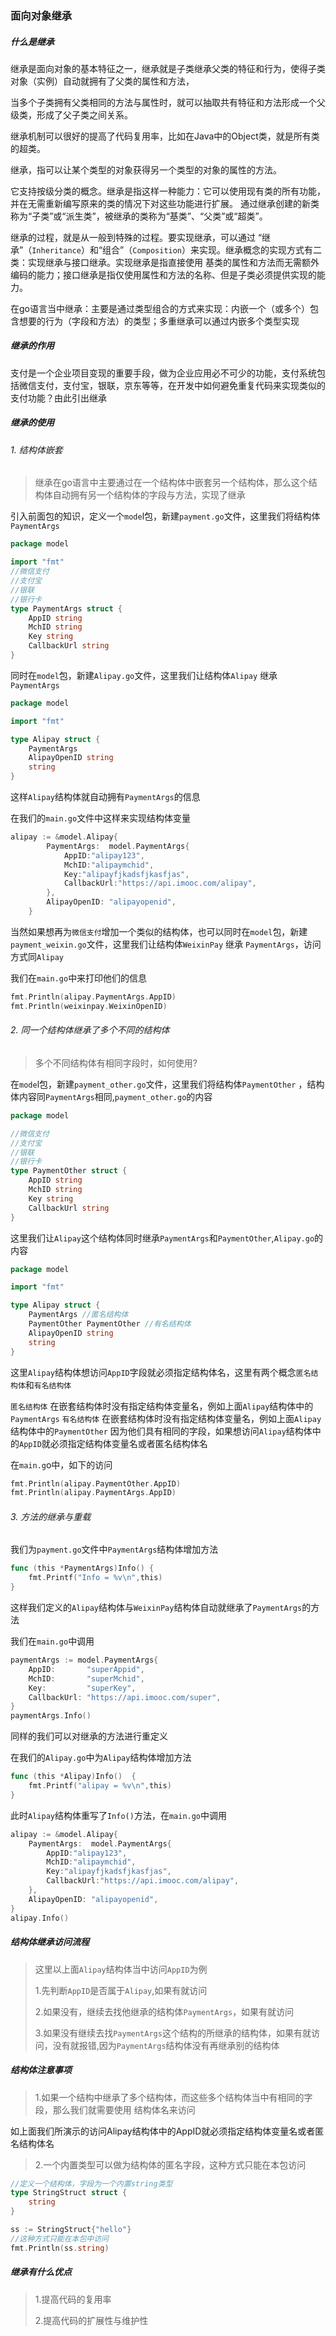 
### 面向对象继承

##### 什么是继承

继承是面向对象的基本特征之一，继承就是子类继承父类的特征和行为，使得子类对象（实例）自动就拥有了父类的属性和方法，

当多个子类拥有父类相同的方法与属性时，就可以抽取共有特征和方法形成一个父级类，形成了父子类之间关系。

继承机制可以很好的提高了代码复用率，比如在Java中的Object类，就是所有类的超类。

继承，指可以让某个类型的对象获得另一个类型的对象的属性的方法。

它支持按级分类的概念。继承是指这样一种能力：它可以使用现有类的所有功能，并在无需重新编写原来的类的情况下对这些功能进行扩展。 通过继承创建的新类称为“子类”或“派生类”，被继承的类称为“基类”、“父类”或“超类”。

继承的过程，就是从一般到特殊的过程。要实现继承，可以通过 “继承”（`Inheritance`）和“组合”（`Composition`）来实现。继承概念的实现方式有二类：实现继承与接口继承。实现继承是指直接使用 基类的属性和方法而无需额外编码的能力；接口继承是指仅使用属性和方法的名称、但是子类必须提供实现的能力。

在go语言当中继承：主要是通过类型组合的方式来实现：内嵌一个（或多个）包含想要的行为（字段和方法）的类型；多重继承可以通过内嵌多个类型实现

##### 继承的作用

支付是一个企业项目变现的重要手段，做为企业应用必不可少的功能，支付系统包括微信支付，支付宝，银联，京东等等，在开发中如何避免重复代码来实现类似的支付功能？由此引出继承

##### 继承的使用

###### 1. 结构体嵌套

> 继承在go语言中主要通过在一个结构体中嵌套另一个结构体，那么这个结构体自动拥有另一个结构体的字段与方法，实现了继承

引入前面包的知识，定义一个`mode`l包，新建`payment.go`文件，这里我们将结构体`PaymentArgs`

```go
package model

import "fmt"
//微信支付
//支付宝
//银联
//银行卡
type PaymentArgs struct {
    AppID string
    MchID string
    Key string
    CallbackUrl string
}
```

同时在`model`包，新建`Alipay.go`文件，这里我们让结构体`Alipay` 继承 `PaymentArgs`

```go 
package model

import "fmt"

type Alipay struct {
    PaymentArgs 
    AlipayOpenID string
    string
}
```

这样`Alipay`结构体就自动拥有`PaymentArgs`的信息

在我们的`main.go`文件中这样来实现结构体变量

```go 
alipay := &model.Alipay{
        PaymentArgs:  model.PaymentArgs{
            AppID:"alipay123",
            MchID:"alipaymchid",
            Key:"alipayfjkadsfjkasfjas",
            CallbackUrl:"https://api.imooc.com/alipay",
        },
        AlipayOpenID: "alipayopenid",
    }
```

当然如果想再为`微信支付`增加一个类似的结构体，也可以同时在`model`包，新建`payment_weixin.go`文件，这里我们让结构体`WeixinPay` 继承 `PaymentArgs`，访问方式同`Alipay`

我们在`main.go`中来打印他们的信息

```go 
fmt.Println(alipay.PaymentArgs.AppID)
fmt.Println(weixinpay.WeixinOpenID)
```

###### 2. 同一个结构体继承了多个不同的结构体

> 多个不同结构体有相同字段时，如何使用?

在`mode`l包，新建`payment_other.go`文件，这里我们将结构体`PaymentOther` ，结构体内容同`PaymentArgs`相同,`payment_other.go`的内容

```go 
package model

//微信支付
//支付宝
//银联
//银行卡
type PaymentOther struct {
    AppID string
    MchID string
    Key string
    CallbackUrl string
}
```

这里我们让`Alipay`这个结构体同时继承`PaymentArgs`和`PaymentOther`,`Alipay.go`的内容

```go
package model

import "fmt"

type Alipay struct {
    PaymentArgs //匿名结构体
    PaymentOther PaymentOther //有名结构体
    AlipayOpenID string
    string
}
```

这里`Alipay`结构体想访问`AppID`字段就必须指定结构体名，这里有两个概念`匿名结构体`和`有名结构体`

`匿名结构体` 在嵌套结构体时没有指定结构体变量名，例如上面`Alipay`结构体中的`PaymentArgs`
`有名结构体` 在嵌套结构体时没有指定结构体变量名，例如上面`Alipay`结构体中的`PaymentOther`
因为他们具有相同的字段，如果想访问`Alipay`结构体中的`AppID`就必须指定结构体变量名或者匿名结构体名

在`main.g`o中，如下的访问

```go 
fmt.Println(alipay.PaymentOther.AppID)
fmt.Println(alipay.PaymentArgs.AppID)
```

###### 3. 方法的继承与重载

我们为`payment.go`文件中`PaymentArgs`结构体增加方法

```go 
func (this *PaymentArgs)Info() {
    fmt.Printf("Info = %v\n",this)
}
```

这样我们定义的`Alipay`结构体与`WeixinPay`结构体自动就继承了`PaymentArgs`的方法

我们在`main.go`中调用

```go 
paymentArgs := model.PaymentArgs{
    AppID:       "superAppid",
    MchID:       "superMchid",
    Key:         "superKey",
    CallbackUrl: "https://api.imooc.com/super",
}
paymentArgs.Info()
```

同样的我们可以对继承的方法进行重定义

在我们的`Alipay.go`中为`Alipay`结构体增加方法

```go  
func (this *Alipay)Info()  {
    fmt.Printf("alipay = %v\n",this)
}
```

此时`Alipay`结构体重写了`Info()`方法，在`main.go`中调用

```go  
alipay := &model.Alipay{
    PaymentArgs:  model.PaymentArgs{
        AppID:"alipay123",
        MchID:"alipaymchid",
        Key:"alipayfjkadsfjkasfjas",
        CallbackUrl:"https://api.imooc.com/alipay",
    },
    AlipayOpenID: "alipayopenid",
}
alipay.Info()
```

##### 结构体继承访问流程

> 这里以上面`Alipay`结构体当中访问`AppID`为例
> 
> 1.先判断`AppID`是否属于`Alipay`,如果有就访问
> 
> 2.如果没有，继续去找他继承的结构体`PaymentArgs`，如果有就访问
> 
> 3.如果没有继续去找`PaymentArgs`这个结构的所继承的结构体，如果有就访问，没有就报错,因为`PaymentArgs`结构体没有再继承别的结构体
> 

##### 结构体注意事项

> 1.如果一个结构中继承了多个结构体，而这些多个结构体当中有相同的字段，那么我们就需要使用 结构体名来访问

如上面我们所演示的访问Alipay结构体中的AppID就必须指定结构体变量名或者匿名结构体名

> 2.一个内置类型可以做为结构体的匿名字段，这种方式只能在本包访问

```go  
//定义一个结构体，字段为一个内置string类型
type StringStruct struct {
    string
}

ss := StringStruct{"hello"}
//这种方式只能在本包中访问
fmt.Println(ss.string)
```

##### 继承有什么优点

> 1.提高代码的复用率
> 
> 2.提高代码的扩展性与维护性

